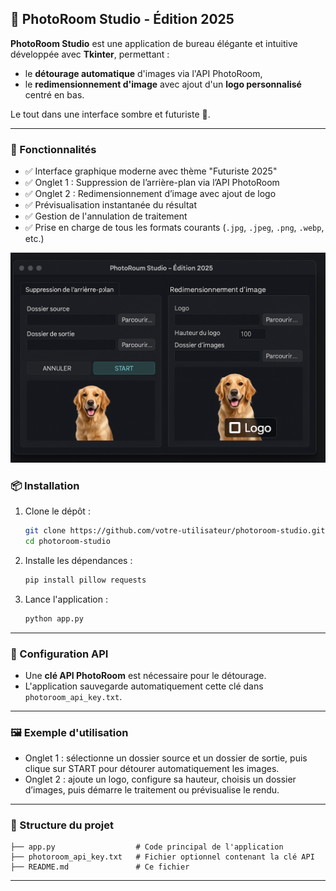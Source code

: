 ## 📸 PhotoRoom Studio - Édition 2025

**PhotoRoom Studio** est une application de bureau élégante et intuitive développée avec **Tkinter**, permettant :

- le **détourage automatique** d'images via l'API PhotoRoom,
- le **redimensionnement d'image** avec ajout d'un **logo personnalisé** centré en bas.

Le tout dans une interface sombre et futuriste 🎨.

---

### 🧰 Fonctionnalités

- ✅ Interface graphique moderne avec thème "Futuriste 2025"
- ✅ Onglet 1 : Suppression de l’arrière-plan via l’API PhotoRoom
- ✅ Onglet 2 : Redimensionnement d’image avec ajout de logo
- ✅ Prévisualisation instantanée du résultat
- ✅ Gestion de l'annulation de traitement
- ✅ Prise en charge de tous les formats courants (`.jpg`, `.jpeg`, `.png`, `.webp`, etc.)


![Aperçu de PhotoRoom Studio](imgg.PNG)

### 📦 Installation

1. Clone le dépôt :
   ```bash
   git clone https://github.com/votre-utilisateur/photoroom-studio.git
   cd photoroom-studio
   ```

2. Installe les dépendances :
   ```bash
   pip install pillow requests
   ```

3. Lance l'application :
   ```bash
   python app.py
   ```

---

### 🔐 Configuration API

- Une **clé API PhotoRoom** est nécessaire pour le détourage.
- L'application sauvegarde automatiquement cette clé dans `photoroom_api_key.txt`.

---

### 🖼️ Exemple d'utilisation

- Onglet 1 : sélectionne un dossier source et un dossier de sortie, puis clique sur START pour détourer automatiquement les images.
- Onglet 2 : ajoute un logo, configure sa hauteur, choisis un dossier d’images, puis démarre le traitement ou prévisualise le rendu.

---

### 📁 Structure du projet

```
├── app.py                  # Code principal de l'application
├── photoroom_api_key.txt   # Fichier optionnel contenant la clé API
├── README.md               # Ce fichier
```

---
